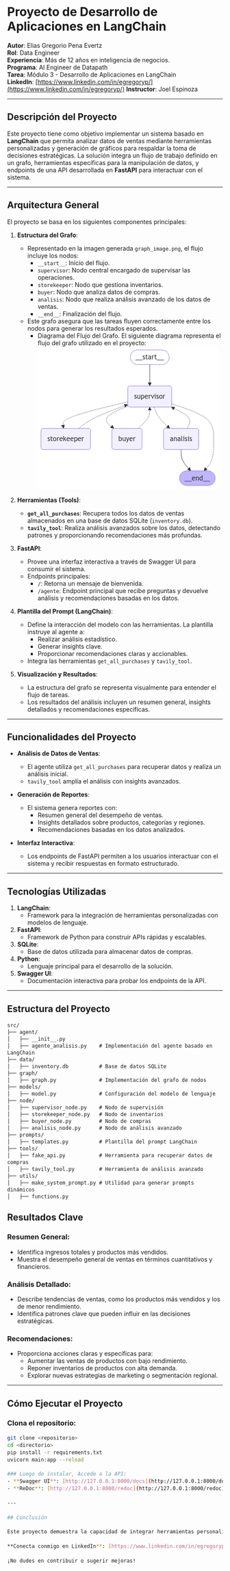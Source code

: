 # Proyecto de Desarrollo de Aplicaciones en LangChain

**Autor**: Elias Gregorio Pena Evertz  
**Rol**: Data Engineer  
**Experiencia**: Más de 12 años en inteligencia de negocios.  
**Programa**: AI Engineer de Datapath  
**Tarea**: Módulo 3 - Desarrollo de Aplicaciones en LangChain  
**LinkedIn**: [https://www.linkedin.com/in/egregoryp/](https://www.linkedin.com/in/egregoryp/)
**Instructor**: Joel Espinoza 

---

## Descripción del Proyecto

Este proyecto tiene como objetivo implementar un sistema basado en **LangChain** que permita analizar datos de ventas mediante herramientas personalizadas y generación de gráficos para respaldar la toma de decisiones estratégicas. La solución integra un flujo de trabajo definido en un grafo, herramientas específicas para la manipulación de datos, y endpoints de una API desarrollada en **FastAPI** para interactuar con el sistema.

---

## Arquitectura General

El proyecto se basa en los siguientes componentes principales:

1. **Estructura del Grafo**:
   - Representado en la imagen generada `graph_image.png`, el flujo incluye los nodos:
     - `__start__`: Inicio del flujo.
     - `supervisor`: Nodo central encargado de supervisar las operaciones.
     - `storekeeper`: Nodo que gestiona inventarios.
     - `buyer`: Nodo que analiza datos de compras.
     - `analisis`: Nodo que realiza análisis avanzado de los datos de ventas.
     - `__end__`: Finalización del flujo.
   - Este grafo asegura que las tareas fluyen correctamente entre los nodos para generar los resultados esperados.
     - Diagrama del Flujo del Grafo. El siguiente diagrama representa el flujo del grafo utilizado en el proyecto:
       ![Diagrama del Grafo](graph_image.png)


2. **Herramientas (Tools)**:
   - **`get_all_purchases`**: Recupera todos los datos de ventas almacenados en una base de datos SQLite (`inventory.db`).
   - **`tavily_tool`**: Realiza análisis avanzados sobre los datos, detectando patrones y proporcionando recomendaciones más profundas.

3. **FastAPI**:
   - Provee una interfaz interactiva a través de Swagger UI para consumir el sistema.
   - Endpoints principales:
     - `/`: Retorna un mensaje de bienvenida.
     - `/agente`: Endpoint principal que recibe preguntas y devuelve análisis y recomendaciones basadas en los datos.

4. **Plantilla del Prompt (LangChain)**:
   - Define la interacción del modelo con las herramientas. La plantilla instruye al agente a:
     - Realizar análisis estadístico.
     - Generar insights clave.
     - Proporcionar recomendaciones claras y accionables.
   - Integra las herramientas `get_all_purchases` y `tavily_tool`.

5. **Visualización y Resultados**:
   - La estructura del grafo se representa visualmente para entender el flujo de tareas.
   - Los resultados del análisis incluyen un resumen general, insights detallados y recomendaciones específicas.

---

## Funcionalidades del Proyecto

- **Análisis de Datos de Ventas**:
  - El agente utiliza `get_all_purchases` para recuperar datos y realiza un análisis inicial.
  - `tavily_tool` amplía el análisis con insights avanzados.

- **Generación de Reportes**:
  - El sistema genera reportes con:
    - Resumen general del desempeño de ventas.
    - Insights detallados sobre productos, categorías y regiones.
    - Recomendaciones basadas en los datos analizados.

- **Interfaz Interactiva**:
  - Los endpoints de FastAPI permiten a los usuarios interactuar con el sistema y recibir respuestas en formato estructurado.

---

## Tecnologías Utilizadas

1. **LangChain**:
   - Framework para la integración de herramientas personalizadas con modelos de lenguaje.
2. **FastAPI**:
   - Framework de Python para construir APIs rápidas y escalables.
3. **SQLite**:
   - Base de datos utilizada para almacenar datos de compras.
4. **Python**:
   - Lenguaje principal para el desarrollo de la solución.
5. **Swagger UI**:
   - Documentación interactiva para probar los endpoints de la API.

---

## Estructura del Proyecto

```plaintext
src/
├── agent/
│   ├── __init__.py
│   ├── agente_analisis.py    # Implementación del agente basado en LangChain
├── data/
│   ├── inventory.db          # Base de datos SQLite
├── graph/
│   ├── graph.py              # Implementación del grafo de nodos
├── models/
│   ├── model.py              # Configuración del modelo de lenguaje
├── node/
│   ├── supervisor_node.py    # Nodo de supervisión
│   ├── storekeeper_node.py   # Nodo de inventarios
│   ├── buyer_node.py         # Nodo de compras
│   ├── analisis_node.py      # Nodo de análisis avanzado
├── prompts/
│   ├── templates.py          # Plantilla del prompt LangChain
├── tools/
│   ├── fake_api.py           # Herramienta para recuperar datos de compras
│   ├── tavily_tool.py        # Herramienta de análisis avanzado
├── utils/
│   ├── make_system_prompt.py # Utilidad para generar prompts dinámicos
│   ├── functions.py
```

## Resultados Clave

### Resumen General:
- Identifica ingresos totales y productos más vendidos.
- Muestra el desempeño general de ventas en términos cuantitativos y financieros.

### Análisis Detallado:
- Describe tendencias de ventas, como los productos más vendidos y los de menor rendimiento.
- Identifica patrones clave que pueden influir en las decisiones estratégicas.

### Recomendaciones:
- Proporciona acciones claras y específicas para:
  - Aumentar las ventas de productos con bajo rendimiento.
  - Reponer inventarios de productos con alta demanda.
  - Explorar nuevas estrategias de marketing o segmentación regional.

---

## Cómo Ejecutar el Proyecto

### Clona el repositorio:
```bash
git clone <repositorio>
cd <directorio>
pip install -r requirements.txt
uvicorn main:app --reload

### Luego de instalar, Accede a la API:
- **Swagger UI**: [http://127.0.0.1:8000/docs](http://127.0.0.1:8000/docs)
- **ReDoc**: [http://127.0.0.1:8000/redoc](http://127.0.0.1:8000/redoc)

---

## Conclusión

Este proyecto demuestra la capacidad de integrar herramientas personalizadas con un modelo de lenguaje para realizar análisis de datos avanzados, proporcionando resultados útiles y prácticos para la toma de decisiones estratégicas.

**Conecta conmigo en LinkedIn**: [https://www.linkedin.com/in/egregoryp/](https://www.linkedin.com/in/egregoryp/)

¡No dudes en contribuir o sugerir mejoras!
